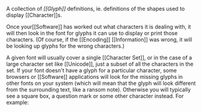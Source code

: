 A collection of _[[Glyph]]_ definitions, ie. definitions of the shapes used to display [[Character]]s.

Once your[[Software]] has worked out what characters it is dealing with, it will then look in the font for glyphs it can use to display or print those characters. (Of course, if the [[Encoding]] [[Information]] was wrong, it will be looking up glyphs for the wrong characters.)

A given font will usually cover a single [[Character Set]], or in the case of a large character set like [[Unicode]], just a subset of all the characters in the set. If your font doesn't have a glyph for a particular character, some browsers or [[Software]] applications will look for the missing glyphs in other fonts on your system (which will mean that the glyph will look different from the surrounding text, like a ransom note). Otherwise you will typically see a square box, a question mark or some other character instead. For example: